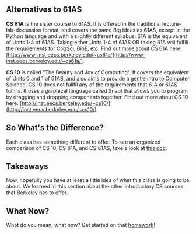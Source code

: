 ## Alternatives to 61AS

**CS 61A** is the sister course to 61AS. It is offered in the traditional lecture-lab-discussion format, and covers the same Big Ideas as 61AS, except in the Python language and with a slightly different syllabus. 61A is the equivalent of Units 1-4 of 61AS. Taking either Units 1-4 of 61AS OR taking 61A will fulfill the requirements for CogSci, BioE, etc. Find out more about CS 61A here: [http://www-inst.eecs.berkeley.edu/~cs61a/](http://www-inst.eecs.berkeley.edu/~cs61a/).

**CS 10** is called "The Beauty and Joy of Computing". It covers the equivalent of Units 0 and 1 of 61AS, and also aims to provide a gentle intro to Computer Science. CS 10 does not fullfil any of the requirements that 61A or 61AS fulfills. It uses a graphical language called Snap! that allows you to program by dragging and dropping components together. Find out more about CS 10 here: [http://inst.eecs.berkeley.edu/~cs10/](http://inst.eecs.berkeley.edu/~cs10/)

## So What's the Difference?

Each class has something different to offer. To see an organized comparison of CS 10, CS 61A, and CS 61AS, take a look at [this doc](https://docs.google.com/a/berkeley.edu/document/d/1zAfHaEi1aABIfJwVOFMYgnYMbNlp9-ebSJ81LI2CJaI/edit?usp=sharing).

## Takeaways

Now, hopefully you have at least a little idea of what this class is going to be about. We learned in this section about the other introductory CS courses that Berkeley has to offer.

## What Now?

What do you mean, what now? Get started on that [homework](http://berkeley-cs61as.github.io/textbook/homework-0.1.html)!

